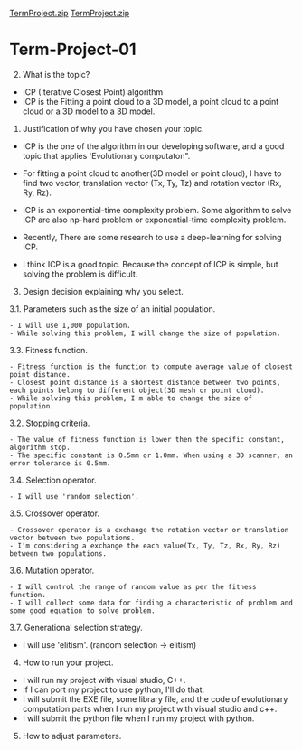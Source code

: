 [TermProject.zip](https://github.com/UDSEO/Term-Project-01/files/7668881/TermProject.zip)
[TermProject.zip](https://github.com/UDSEO/Term-Project-01/files/7668874/TermProject.zip)
# Term-Project-01

2. What is the topic?
 - ICP (Iterative Closest Point) algorithm
 - ICP is the Fitting a point cloud to a 3D model, a point cloud to a point cloud or a 3D model to a 3D model.

1. Justification of why you have chosen your topic.
 
 - ICP is the one of the algorithm in our developing software, and a good topic that applies 'Evolutionary computaton".
 
 - For fitting a point cloud to another(3D model or point cloud), I have to find two vector, translation vector (Tx, Ty, Tz) and rotation vector (Rx, Ry, Rz).
 
 - ICP is an exponential-time complexity problem. Some algorithm to solve ICP are also np-hard problem or exponential-time complexity problem.
 
 - Recently, There are some research to use a deep-learning for solving ICP.

 - I think ICP is a good topic. Because the concept of ICP is simple, but solving the problem is difficult.

3. Design decision explaining why you select.

  3.1. Parameters such as the size of an initial population.

    - I will use 1,000 population. 
    - While solving this problem, I will change the size of population.
  
  3.3. Fitness function.
  
    - Fitness function is the function to compute average value of closest point distance.
    - Closest point distance is a shortest distance between two points, each points belong to different object(3D mesh or point cloud).
    - While solving this problem, I'm able to change the size of population.
    
  3.2. Stopping criteria.
    
    - The value of fitness function is lower then the specific constant, algorithm stop.
    - The specific constant is 0.5mm or 1.0mm. When using a 3D scanner, an error tolerance is 0.5mm.
    

  3.4. Selection operator.
  
    - I will use 'random selection'.
    
  3.5. Crossover operator.
  
    - Crossover operator is a exchange the rotation vector or translation vector between two populations.
    - I'm considering a exchange the each value(Tx, Ty, Tz, Rx, Ry, Rz) between two populations. 

  3.6. Mutation operator.

    - I will control the range of random value as per the fitness function.
    - I will collect some data for finding a characteristic of problem and some good equation to solve problem.

  3.7. Generational selection strategy.
  
   - I will use 'elitism'. (random selection -> elitism)
    
    
4. How to run your project.
 - I will run my project with visual studio, C++. 
 - If I can port my project to use python, I'll do that.
 - I will submit the EXE file, some library file, and the code of evolutionary computation parts when I run my project with visual studio and c++.
 - I will submit the python file when I run my project with python.

5. How to adjust parameters.

